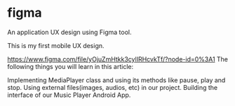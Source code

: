 # figma

An application UX design using Figma tool.

This is my first mobile UX design.


https://www.figma.com/file/yOjuZmHtkk3cylIRHcvkTf/?node-id=0%3A1
The following things you will learn in this article:

Implementing MediaPlayer class and using its methods like pause, play and stop.
Using external files(images, audios, etc) in our project.
Building the interface of our Music Player Android App.

